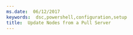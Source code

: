 ```yaml
---
ms.date:  06/12/2017
keywords:  dsc,powershell,configuration,setup
title:  Update Nodes from a Pull Server
---
```

